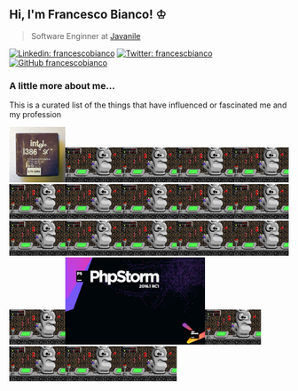 ## Hi, I'm Francesco Bianco! ♔

> Software Enginner at <a href="https://www.javanile.org">Javanile</a>

[![Linkedin: francescobianco](https://img.shields.io/badge/-Francesco%20Bianco-blue?style=flat-square&logo=Linkedin&logoColor=white&link=https://www.linkedin.com/in/bianco1981/)](https://www.linkedin.com/in/bianco1981/)
[![Twitter: francescbianco](https://img.shields.io/twitter/follow/francescobianco?style=social)](https://twitter.com/francescobianco)
[![GitHub francescobianco](https://img.shields.io/github/followers/francescobianco?label=follow&style=social)](https://github.com/francescobianco)

### A little more about me...

This is a curated list of the things that have influenced or fascinated me and my profession

<a href="https://git.io/francesco"><kbd><sub><img 
title="Year 1995: My first PC" src="pictures/386sx.png" width="20%" /><img 
title="Year 1995: The game with which I spent the afternoons" src="pictures/keen4.png" width="20%" /><img 
title="Year 1995: The game with which I spent the afternoons" src="pictures/keen4.png" width="20%" /><img 
title="Year 1996: My first PC" src="pictures/keen4.png" width="20%" /><img 
title="Year 1995: My first PC" src="pictures/keen4.png" width="20%" /><img 
title="Year 1996: My first PC" src="pictures/keen4.png" width="20%" /><img 
title="Year 1995: My first PC" src="pictures/keen4.png" width="20%" /><img 
title="Year 1996: My first PC" src="pictures/keen4.png" width="20%" /><img 
title="Year 1995: My first PC" src="pictures/keen4.png" width="20%" /><img 
title="Year 1996: My first PC" src="pictures/keen4.png" width="20%" /><img 
title="Year 1995: My first PC" src="pictures/keen4.png" width="20%" /><img 
title="Year 1996: My first PC" src="pictures/keen4.png" width="20%" /><img 
title="Year 1995: My first PC" src="pictures/keen4.png" width="20%" /><img 
title="Year 1996: My first PC" src="pictures/keen4.png" width="20%" /><img 
title="Year 1995: My first PC" src="pictures/keen4.png" width="20%" /><img 
title="Year 1996: My first PC" src="pictures/keen4.png" width="20%" /><img 
title="Year 2016: My first PC" src="pictures/phpstorm.png" width="50%" /><img 
title="Year 2017: My first PC" src="pictures/keen4.png" width="20%" /><img 
title="Year 2018: My first PC" src="pictures/keen4.png" width="20%" /><img 
title="Year 2019: My first PC" src="pictures/keen4.png" width="20%" /><img 
title="Year 2020: My first PC" src="pictures/keen4.png" width="20%" /></sub></kbd></a>
